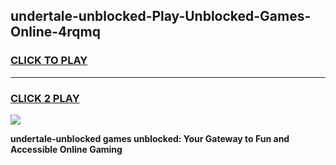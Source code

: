 
## undertale-unblocked-Play-Unblocked-Games-Online-4rqmq
<h3>
<a href="https://premium76.site?title=undertale-unblocked&ref=25A">CLICK TO PLAY</a></h3>
<hr>

<h3>
<a href="https://premium76.site?title=undertale-unblocked&ref=25A">CLICK 2 PLAY</a>
  
</h3>

<a href="https://premium76.site?title=undertale-unblocked&ref=25A"><img src="https://clearcache.store/games.png"></a>


**undertale-unblocked games unblocked: Your Gateway to Fun and Accessible Online Gaming**
